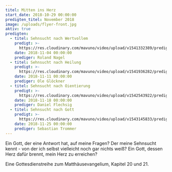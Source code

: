 ```yaml
---
titel: Mitten ins Herz
start_date: 2018-10-29 00:00:00
predigten_titel: November 2018
image: /uploads/flyer-front.jpg
aktiv: true
predigten:
  - titel: Sehnsucht nach Wertvollem
    predigt: >-
      https://res.cloudinary.com/mavuno/video/upload/v1541332389/predigten/MItten%20ins%20Herz/20181104_Predigt_Nagel_Mitten_ins_Herz_01.mp3
    date: 2018-11-04 00:00:00
    prediger: Roland Nagel
  - titel: Sehnsucht nach Heilung
    predigt: >-
      https://res.cloudinary.com/mavuno/video/upload/v1541936282/predigten/MItten%20ins%20Herz/20181111_Predigt_Gloeckner_Mitten_ins_Herz_02.mp3
    date: 2018-11-11 00:00:00
    prediger: Ole Glöckner
  - titel: Sehnsucht nach Oientierung
    predigt: >-
      https://res.cloudinary.com/mavuno/video/upload/v1542543922/predigten/MItten%20ins%20Herz/20181118_Predigt_Flechsig_Mitten_ins_Herz_03.mp3
    date: 2018-11-18 00:00:00
    prediger: Daniel Flechsig
  - titel: Sehnsucht nach Gott
    predigt: >-
      https://res.cloudinary.com/mavuno/video/upload/v1543145833/predigten/MItten%20ins%20Herz/20181125_Predigt_Trommer_Mitten_ins_Herz_04.mp3
    date: 2018-11-25 00:00:00
    prediger: Sebastian Trommer
---
```


Ein Gott, der eine Antwort hat, auf meine Fragen? Der meine Sehnsucht kennt - von der ich selbst vielleicht noch gar nichts weiß? Ein Gott, dessen Herz dafür brennt, mein Herz zu erreichen? 

Eine Gottesdienstreihe zum Matthäusevangelium, Kapitel 20 und 21.